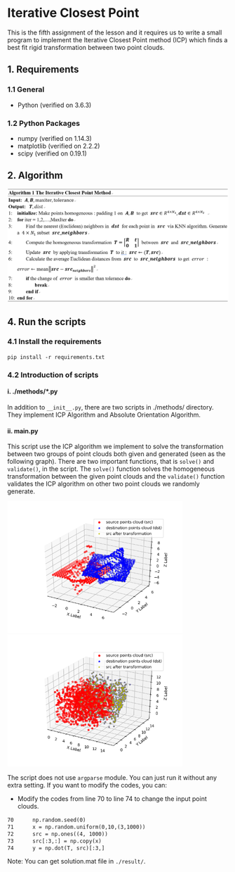 ﻿# Iterative Closest Point

 This is the fifth assignment of the lesson and it requires us to write a small program to implement the Iterative Closest Point method (ICP) which finds a best fit rigid transformation between two point clouds. 

## 1. Requirements
### 1.1 General
- Python (verified on 3.6.3)

### 1.2 Python Packages
- numpy (verified on 1.14.3)
- matplotlib (verified on 2.2.2)
- scipy (verified on 0.19.1)

## 2. Algorithm

![image](images/algo.png)

## 4. Run the scripts

### 4.1 Install the requirements

```
pip install -r requirements.txt
```

### 4.2 Introduction of scripts

#### i. __./methods/*.py__

In addition to `__init__.py`, there are two scripts in ./methods/ directory. They implement ICP Algorithm and Absolute Orientation Algorithm.

#### ii. __main.py__

This script use the ICP algorithm we implement to solve the transformation between two groups of point clouds both given and generated (seen as the following graph). There are two important functions, that is `solve()` and `validate()`, in the script. The `solve()` function solves the homogeneous transformation between the given point clouds and the `validate()` function validates the ICP algorithm on other two point clouds we randomly generate.

<img src='images/points_cloud.png' width='400'><img src='images/points_cloud_custom.png' width='400'>

The script does not use `argparse` module. You can just run it without any extra setting. If you want to modify the codes, you can:

- Modify the codes from line 70 to line 74 to change the input point clouds.

```
70      np.random.seed(0)
71      x = np.random.uniform(0,10,(3,1000))
72      src = np.ones((4, 1000))
73      src[:3,:] = np.copy(x)
74      y = np.dot(T, src)[:3,]
```

Note: You can get solution.mat file in `./result/`. 